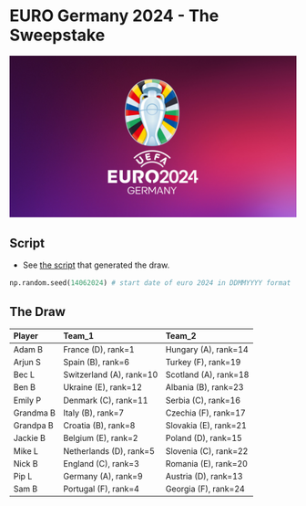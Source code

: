 # EURO Germany 2024 - The Sweepstake

<!-- ![EURO Germany 2024]() -->
<div style="text-align: center;">
    <img src="euro_wallpaper.jpeg" width="512">
</div>

## Script

- See [the script](euro24_run_euro24_draw.ipynb) that 
generated the draw. 

```python
np.random.seed(14062024) # start date of euro 2024 in DDMMYYYY format
```

## The Draw

| Player    | Team_1                   | Team_2                |
| :-------- | :----------------------- | :-------------------- |
| Adam B    | France (D), rank=1       | Hungary (A), rank=14  |
| Arjun S   | Spain (B), rank=6        | Turkey (F), rank=19   |
| Bec L     | Switzerland (A), rank=10 | Scotland (A), rank=18 |
| Ben B     | Ukraine (E), rank=12     | Albania (B), rank=23  |
| Emily P   | Denmark (C), rank=11     | Serbia (C), rank=16   |
| Grandma B | Italy (B), rank=7        | Czechia (F), rank=17  |
| Grandpa B | Croatia (B), rank=8      | Slovakia (E), rank=21 |
| Jackie B  | Belgium (E), rank=2      | Poland (D), rank=15   |
| Mike L    | Netherlands (D), rank=5  | Slovenia (C), rank=22 |
| Nick B    | England (C), rank=3      | Romania (E), rank=20  |
| Pip L     | Germany (A), rank=9      | Austria (D), rank=13  |
| Sam B     | Portugal (F), rank=4     | Georgia (F), rank=24  |



